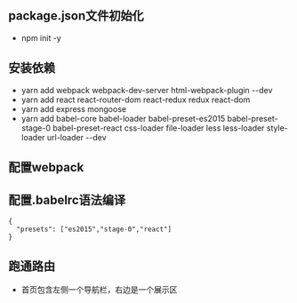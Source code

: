 ## package.json文件初始化
- npm init -y
## 安装依赖
- yarn add webpack  webpack-dev-server html-webpack-plugin --dev
- yarn add react react-router-dom react-redux redux react-dom
- yarn add express mongoose
- yarn add babel-core babel-loader babel-preset-es2015 babel-preset-stage-0 babel-preset-react css-loader file-loader less less-loader style-loader url-loader --dev
## 配置webpack
## 配置.babelrc语法编译
```
{
  "presets": ["es2015","stage-0","react"]
}
```
## 跑通路由
- 首页包含左侧一个导航栏，右边是一个展示区
